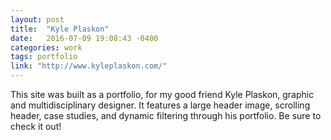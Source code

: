 ```yaml
---
layout: post
title:  "Kyle Plaskon"
date:   2016-07-09 19:08:43 -0400
categories: work
tags: portfolio
link: "http://www.kyleplaskon.com/"
---
```

This site was built as a portfolio, for my good friend Kyle Plaskon, graphic and multidisciplinary designer. It features a large header image, scrolling header, case studies, and dynamic filtering through his portfolio. Be sure to check it out!
